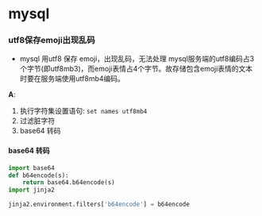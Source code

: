 # mysql


### utf8保存emoji出现乱码
* mysql 用utf8 保存 emoji，出现乱码，无法处理
mysql服务端的utf8编码占3个字节(即utf8mb3)，而emoji表情占4个字节。故存储包含emoji表情的文本时要在服务端使用utf8mb4编码。

**A**: 
1. 执行字符集设置语句: `set names utf8mb4`
2. 过滤脏字符 
3. base64 转码



#### base64 转码
``` python
import base64
def b64encode(s):
    return base64.b64encode(s)
import jinja2

jinja2.environment.filters['b64encode'] = b64encode
```
